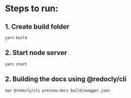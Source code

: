 # Steps to run:
## 1. Create build folder
`yarn build`

## 2. Start node server
`yarn start`

## 2. Building the docs using @redocly/cli
`npx @redocly/cli preview-docs build/swagger.json`   
